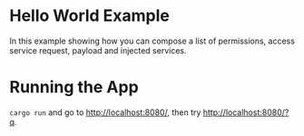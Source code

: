 # Hello World Example

In this example showing how you can compose a list of permissions,
access service request, payload and injected services.

# Running the App
```cargo run``` and go to <http://localhost:8080/>, then try <http://localhost:8080/?q>.
